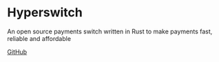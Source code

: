 # Hyperswitch

An open source payments switch written in Rust to make payments fast, reliable and affordable

[GitHub](https://github.com/juspay/hyperswitch)